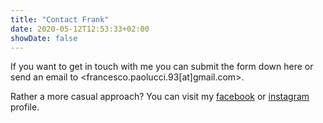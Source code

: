 ```yaml
---
title: "Contact Frank"
date: 2020-05-12T12:53:33+02:00
showDate: false
---
```


If you want to get in touch with me you can submit the form down here or send an email to <francesco.paolucci.93[at]gmail.com>.

Rather a more casual approach? You can visit my [facebook](https://www.facebook.com/sanofrank "Facebook") or [instagram](https://www.instagram.com/franklyn.mrshankly/ "Instagram") profile.